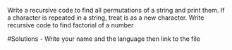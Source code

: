 Write a recursive code to find all permutations of a string and print them. If a character is repeated in a string, treat is as a new character.
Write recursive code to find factorial of a number

#Solutions - Write your name and the language then link to the file
